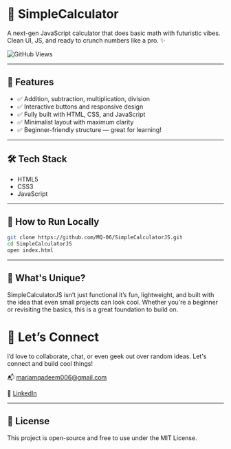 # 🧮 SimpleCalculator

A next-gen JavaScript calculator that does basic math with futuristic vibes. Clean UI, JS, and ready to crunch numbers like a pro. ✨

![GitHub Views](https://komarev.com/ghpvc/?username=your-username&repo=NeoCalculator&style=flat-square)

---

## 🚀 Features

- ✅ Addition, subtraction, multiplication, division
- ✅ Interactive buttons and responsive design
- ✅ Fully built with HTML, CSS, and JavaScript
- ✅ Minimalist layout with maximum clarity
- ✅ Beginner-friendly structure — great for learning!

---


## 🛠️ Tech Stack

- HTML5  
- CSS3  
- JavaScript 

---

## 📁 How to Run Locally

```bash
git clone https://github.com/MQ-06/SimpleCalculatorJS.git
cd SimpleCalculatorJS
open index.html
```
---
## 🌟 What's Unique?
SimpleCalculatorJS isn’t just functional it’s fun, lightweight, and built with the idea that even small projects can look cool.
Whether you're a beginner or revisiting the basics, this is a great foundation to build on.

# 🙌 Let’s Connect
I’d love to collaborate, chat, or even geek out over random ideas. Let's connect and build cool things!

📬 mariamqadeem006@gmail.com

💼 [LinkedIn](https://www.linkedin.com/in/mariam-qadeem-9aa839202/)

---
## 📝 License
This project is open-source and free to use under the MIT License.


